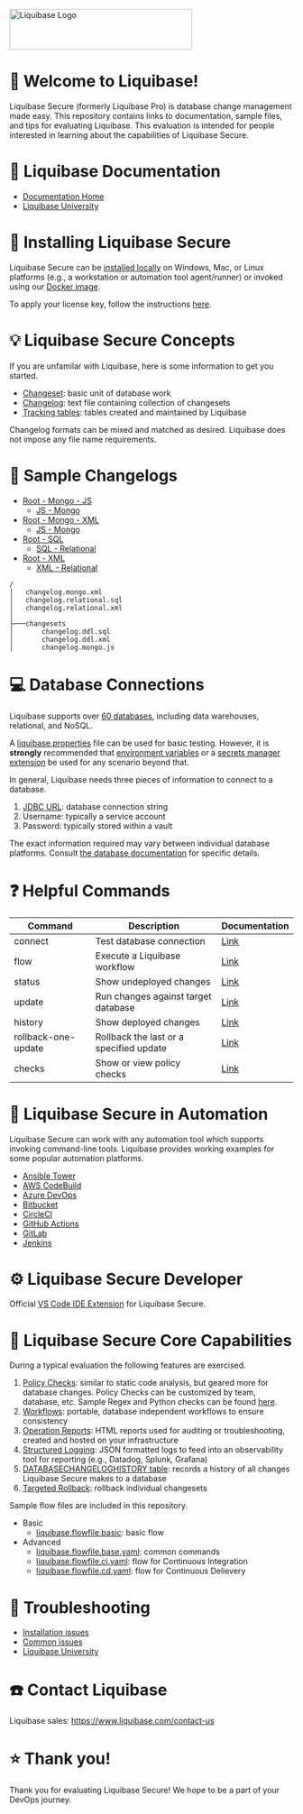 <p align="left">
  <img src="img/liquibase.png" alt="Liquibase Logo" title="Liquibase Logo" width="324" height="72">
</p>

# 👋 Welcome to Liquibase!
Liquibase Secure (formerly Liquibase Pro) is database change management made easy. This repository contains links to documentation, sample files, and tips for evaluating Liquibase. This evaluation is intended for people interested in learning about the capabilities of Liquibase Secure.


# 📒 Liquibase Documentation
* [Documentation Home](https://docs.liquibase.com/home.html)
* [Liquibase University](https://learn.liquibase.com/)

# 🔧 Installing Liquibase Secure
Liquibase Secure can be [installed locally](https://www.liquibase.com/download-secure) on Windows, Mac, or Linux platforms (e.g., a workstation or automation tool agent/runner) or invoked using our [Docker image](https://hub.docker.com/r/liquibase/liquibase-secure).

To apply your license key, follow the instructions [here](https://docs.liquibase.com/secure/get-started-5-0/apply-your-liquibase-secure-license-key).

# 💡 Liquibase Secure Concepts
If you are unfamilar with Liquibase, here is some information to get you started.

* [Changeset](https://docs.liquibase.com/secure/user-guide-5-0/what-is-a-changeset): basic unit of database work
* [Changelog](https://docs.liquibase.com/secure/user-guide-5-0/what-is-a-changelog): text file containing collection of changesets
* [Tracking tables](https://docs.liquibase.com/secure/user-guide-5-0/what-is-the-databasechangelog-table): tables created and maintained by Liquibase

Changelog formats can be mixed and matched as desired. Liquibase does not impose any file name requirements.

# 📂 Sample Changelogs
* [Root - Mongo - JS](changelog.mongo.json)
    * [JS - Mongo](changesets/changelog.mongo.js)
* [Root - Mongo - XML](changelog.mongo.xml)
    * [JS - Mongo](changesets/changelog.mongo.js)
* [Root - SQL](changelog.relational.sql)
    * [SQL - Relational](changesets/changelog.ddl.sql)
* [Root - XML](changelog.relational.xml)
    * [XML - Relational](changesets/changelog.ddl.xml)
```
/
│   changelog.mongo.xml
│   changelog.relational.sql
│   changelog.relational.xml
│
├───changesets
│       changelog.ddl.sql
│       changelog.ddl.xml
│       changelog.mongo.js
```

# 💻 Database Connections
Liquibase supports over [60 databases](https://www.liquibase.com/supported-databases), including data warehouses, relational, and NoSQL.

A [liquibase.properties](https://docs.liquibase.com/community/user-guide-5-0/what-is-the-liquibase-properties-file) file can be used for basic testing. However, it is **strongly** recommended that [environment variables](https://docs.liquibase.com/secure/user-guide-5-0/what-are-liquibase-environment-variables) or a [secrets manager extension](https://docs.liquibase.com/secure/user-guide-5-0/what-are-liquibase-secrets-management-extensions) be used for any scenario beyond that.

In general, Liquibase needs three pieces of information to connect to a database.

1. [JDBC URL](https://docs.liquibase.com/community/integration-guide-5-0): database connection string
1. Username: typically a service account
1. Password: typically stored within a vault

The exact information required may vary between individual database platforms. Consult [the database documentation](https://docs.liquibase.com/secure/integration-guide-5-0/what-databases-are-supported-by-liquibase) for specific details.

# ❓ Helpful Commands
|Command |Description|Documentation
|----------|------------|------------|
| connect | Test database connection | [Link](https://docs.liquibase.com/reference-guide/database-inspection-change-tracking-and-utility-commands/connect)
| flow | Execute a Liquibase workflow | [Link](https://docs.liquibase.com/secure/user-guide-5-0/what-is-a-flow-file)
| status | Show undeployed changes | [Link](https://docs.liquibase.com/reference-guide/database-inspection-change-tracking-and-utility-commands/status)
| update | Run changes against target database | [Link](https://docs.liquibase.com/reference-guide/init-update-and-rollback-commands/update)
| history | Show deployed changes | [Link](https://docs.liquibase.com/reference-guide/database-inspection-change-tracking-and-utility-commands/history)
| rollback-one-update | Rollback the last or a specified update | [Link](https://docs.liquibase.com/reference-guide/init-update-and-rollback-commands/rollback-one-update-sql)
| checks | Show or view policy checks | [Link](https://docs.liquibase.com/secure/user-guide-5-0/what-are-policy-checks)

# 🚀 Liquibase Secure in Automation
Liquibase Secure can work with any automation tool which supports invoking command-line tools. Liquibase provides working examples for some popular automation platforms.

* [Ansible Tower](https://github.com/liquibase/liquibase-toolbox/blob/master/build_scripts_examples/Ansible_Tower/liquibase_playbook.yml)
* [AWS CodeBuild](https://github.com/liquibase/liquibase-toolbox/blob/master/build_scripts_examples/AWS_CodeBuild/buildspec.yml)
* [Azure DevOps](https://github.com/liquibase/liquibase-toolbox/blob/master/build_scripts_examples/Azure_DevOps/azure_pipelines_docker.yml)
* [Bitbucket](https://github.com/liquibase/liquibase-toolbox/blob/master/build_scripts_examples/Bitbucket/bitbucket-pipelines.yml)
* [CircleCI](https://github.com/liquibase/liquibase-toolbox/blob/master/build_scripts_examples/CircleCI/config.yml)
* [GitHub Actions](https://github.com/liquibase/liquibase-toolbox/blob/master/build_scripts_examples/GitHub_Actions/liquibase_workflow.yml)
* [GitLab](https://github.com/liquibase/liquibase-toolbox/blob/master/build_scripts_examples/GitLab/gitlab-ci.yml)
* [Jenkins](https://github.com/liquibase/liquibase-toolbox/blob/master/build_scripts_examples/Jenkins/Jenkinsfile) 

# ⚙️ Liquibase Secure Developer
Official [VS Code IDE Extension](https://docs.liquibase.com/secure/user-guide-5-0/install-and-configure-the-liquibase-secure-developer-vs-code-extension) for Liquibase Secure.

# 🔩 Liquibase Secure Core Capabilities
During a typical evaluation the following features are exercised.

1. [Policy Checks](https://docs.liquibase.com/secure/user-guide-5-0/what-are-policy-checks): similar to static code analysis, but geared more for database changes. Policy Checks can be customized by team, database, etc. Sample Regex and Python checks can be found [here](https://github.com/liquibase/custom_policychecks).
1. [Workflows](https://docs.liquibase.com/secure/user-guide-5-0/what-is-a-flow-file): portable, database independent workflows to ensure consistency
1. [Operation Reports](https://docs.liquibase.com/secure/user-guide-5-0/what-are-operation-reports): HTML reports used for auditing or troubleshooting, created and hosted on your infrastructure
1. [Structured Logging](https://docs.liquibase.com/secure/user-guide-5-0/what-is-structured-logging): JSON formatted logs to feed into an observability tool for reporting (e.g., Datadog, Splunk, Grafana)
1. [DATABASECHANGELOGHISTORY table](https://docs.liquibase.com/secure/user-guide-5-0/what-is-the-database-changelog-history-table): records a history of all changes Liquibase Secure makes to a database
1. [Targeted Rollback](https://docs.liquibase.com/secure/user-guide-5-0/what-are-targeted-rollbacks): rollback individual changesets

Sample flow files are included in this repository.

* Basic
    * [liquibase.flowfile.basic](liquibase.flowfile.basic.yaml): basic flow
* Advanced
    * [liquibase.flowfile.base.yaml](liquibase.flowfile.base.yaml): common commands
    * [liquibase.flowfile.ci.yaml](liquibase.flowfile.ci.yaml): flow for Continuous Integration
    * [liquibase.flowfile.cd.yaml](liquibase.flowfile.cd.yaml): flow for Continuous Delievery

# 🔦 Troubleshooting
* [Installation issues](https://docs.liquibase.com/pro/get-started-5-0/installation-troubleshooting)
* [Common issues](https://support.liquibase.com/hc/en-us/sections/27504481958555-Troubleshooting)
* [Liquibase University](https://learn.liquibase.com/catalog/info/id:127)

# ☎️ Contact Liquibase
Liquibase sales: https://www.liquibase.com/contact-us<br>

# ⭐ Thank you!
Thank you for evaluating Liquibase Secure! We hope to be a part of your DevOps journey.